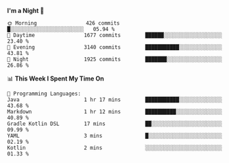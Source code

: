 <!--START_SECTION:waka-->
**I'm a Night 🦉** 

```text
🌞 Morning                426 commits         █░░░░░░░░░░░░░░░░░░░░░░░░   05.94 % 
🌆 Daytime                1677 commits        ██████░░░░░░░░░░░░░░░░░░░   23.40 % 
🌃 Evening                3140 commits        ███████████░░░░░░░░░░░░░░   43.81 % 
🌙 Night                  1925 commits        ███████░░░░░░░░░░░░░░░░░░   26.86 % 
```


📊 **This Week I Spent My Time On** 

```text
💬 Programming Languages: 
Java                     1 hr 17 mins        ███████████░░░░░░░░░░░░░░   43.68 % 
Markdown                 1 hr 12 mins        ██████████░░░░░░░░░░░░░░░   40.89 % 
Gradle Kotlin DSL        17 mins             ██░░░░░░░░░░░░░░░░░░░░░░░   09.99 % 
YAML                     3 mins              █░░░░░░░░░░░░░░░░░░░░░░░░   02.19 % 
Kotlin                   2 mins              ░░░░░░░░░░░░░░░░░░░░░░░░░   01.33 % 
```


<!--END_SECTION:waka-->
